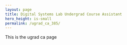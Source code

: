 ```yaml
---
layout: page
title: Digital Systems Lab Undergrad Course Assistant
hero_height: is-small
permalink: /ugrad_ca_385/
---
```


This is the ugrad ca page
